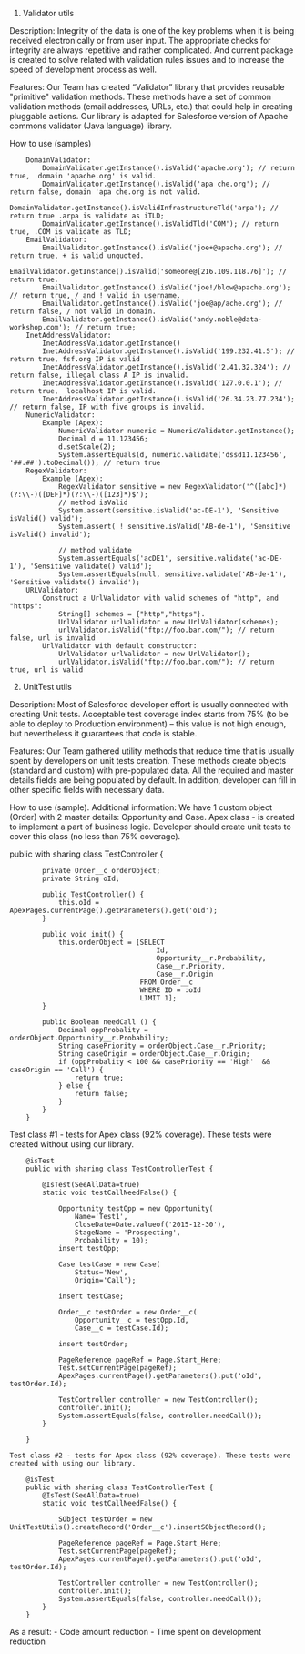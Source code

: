 1.	Validator utils

Description:
Integrity of the data is one of the key problems when it is being received electronically or from user input.
The appropriate checks for integrity are always repetitive and rather complicated. And current package is created to solve related with validation rules issues and to increase the speed of development process as well.

Features:
Our Team has created “Validator” library that provides reusable "primitive" validation methods.
These methods have a set of common validation methods (email addresses, URLs, etc.) that could help in creating pluggable actions.
Our library is adapted for Salesforce version of Apache commons validator (Java language) library.

How to use (samples)

		DomainValidator:
			DomainValidator.getInstance().isValid('apache.org'); // return true,  domain 'apache.org' is valid.
			DomainValidator.getInstance().isValid('apa che.org'); // return false, domain 'apa che.org is not valid.
			DomainValidator.getInstance().isValidInfrastructureTld('arpa'); // return true .arpa is validate as iTLD;
			DomainValidator.getInstance().isValidTld('COM'); // return true, .COM is validate as TLD;
		EmailValidator:
			EmailValidator.getInstance().isValid('joe+@apache.org'); // return true, + is valid unquoted.
			EmailValidator.getInstance().isValid('someone@[216.109.118.76]'); // return true.
			EmailValidator.getInstance().isValid('joe!/blow@apache.org'); // return true, / and ! valid in username.
			EmailValidator.getInstance().isValid('joe@ap/ache.org'); // return false, / not valid in domain.
			EmailValidator.getInstance().isValid('andy.noble@data-workshop.com'); // return true;
		InetAddressValidator:
			InetAddressValidator.getInstance()
			InetAddressValidator.getInstance().isValid('199.232.41.5'); // return true, fsf.org IP is valid
			InetAddressValidator.getInstance().isValid('2.41.32.324'); // return false, illegal class A IP is invalid.
			InetAddressValidator.getInstance().isValid('127.0.0.1'); // return true,  localhost IP is valid.
			InetAddressValidator.getInstance().isValid('26.34.23.77.234'); // return false, IP with five groups is invalid.
		NumericValidator:
			Example (Apex):
				NumericValidator numeric = NumericValidator.getInstance();
				Decimal d = 11.123456;
				d.setScale(2);
				System.assertEquals(d, numeric.validate('dssd11.123456', '##.##').toDecimal()); // return true
		RegexValidator:
			Example (Apex):
				RegexValidator sensitive = new RegexValidator('^([abc]*)(?:\\-)([DEF]*)(?:\\-)([123]*)$');
				// method isValid
				System.assert(sensitive.isValid('ac-DE-1'), 'Sensitive isValid() valid');
				System.assert( ! sensitive.isValid('AB-de-1'), 'Sensitive isValid() invalid');
				
				// method validate
				System.assertEquals('acDE1', sensitive.validate('ac-DE-1'), 'Sensitive validate() valid');
				System.assertEquals(null, sensitive.validate('AB-de-1'), 'Sensitive validate() invalid');
		URLValidator:
			Construct a UrlValidator with valid schemes of "http", and "https":
				String[] schemes = {"http","https"}.
				UrlValidator urlValidator = new UrlValidator(schemes);
				urlValidator.isValid("ftp://foo.bar.com/"); // return false, url is invalid
			UrlValidator with default constructor:
				UrlValidator urlValidator = new UrlValidator();
				urlValidator.isValid("ftp://foo.bar.com/"); // return true, url is valid

2. UnitTest utils

Description:
Most of Salesforce developer effort is usually connected with creating Unit tests. Acceptable test coverage index starts from 75% (to be able to deploy to Production environment) – this value is not high enough, but nevertheless it guarantees that code is stable.

Features:
Our Team gathered utility methods that reduce time that is usually spent by developers on unit tests creation. These methods create objects (standard and custom) with pre-populated data.
All the required and master details fields are being populated by default. In addition, developer can fill in other specific fields with necessary data.
	
How to use (sample).
Additional information: We have 1 custom object (Order) with 2 master details: Opportunity and Case.
Apex class - is created to implement a part of business logic. Developer should create unit tests to cover this class (no less than 75% coverage).

public with sharing class TestController {
		
			private Order__c orderObject;
			private String oId;
			
			public TestController() {
				this.oId = ApexPages.currentPage().getParameters().get('oId');
			}
			
			public void init() {
				this.orderObject = [SELECT
										Id,
										Opportunity__r.Probability,
										Case__r.Priority,
										Case__r.Origin
									FROM Order__c
									WHERE ID = :oId
									LIMIT 1];
			}
			
			public Boolean needCall () {
				Decimal oppProbality = orderObject.Opportunity__r.Probability;
				String casePriority = orderObject.Case__r.Priority;
				String caseOrigin = orderObject.Case__r.Origin;
				if (oppProbality < 100 && casePriority == 'High'  && caseOrigin == 'Call') {
					return true;
				} else {
					return false;
				}
			}
		}

Test class #1 - tests for Apex class (92% coverage). These tests were created without using our library.

		@isTest
		public with sharing class TestControllerTest {
			
			@IsTest(SeeAllData=true) 
			static void testCallNeedFalse() {
				
				Opportunity testOpp = new Opportunity(
					Name='Test1',
					CloseDate=Date.valueof('2015-12-30'),
					StageName = 'Prospecting',
					Probability = 10);
				insert testOpp;
				
				Case testCase = new Case(
					Status='New',
					Origin='Call');
					
				insert testCase;
				
				Order__c testOrder = new Order__c(
					Opportunity__c = testOpp.Id,
					Case__c = testCase.Id);
					
				insert testOrder;

				PageReference pageRef = Page.Start_Here;
				Test.setCurrentPage(pageRef);
				ApexPages.currentPage().getParameters().put('oId', testOrder.Id);
				
				TestController controller = new TestController();
				controller.init();
				System.assertEquals(false, controller.needCall());
			}

		}

	Test class #2 - tests for Apex class (92% coverage). These tests were created with using our library.

		@isTest
		public with sharing class TestControllerTest {			
			@IsTest(SeeAllData=true) 
			static void testCallNeedFalse() {
				
				SObject testOrder = new UnitTestUtils().createRecord('Order__c').insertSObjectRecord();
				
				PageReference pageRef = Page.Start_Here;
				Test.setCurrentPage(pageRef);
				ApexPages.currentPage().getParameters().put('oId', testOrder.Id);
				
				TestController controller = new TestController();
				controller.init();
				System.assertEquals(false, controller.needCall());
			}
		}
		
As a result:
	- Code amount reduction
	- Time spent on development reduction
